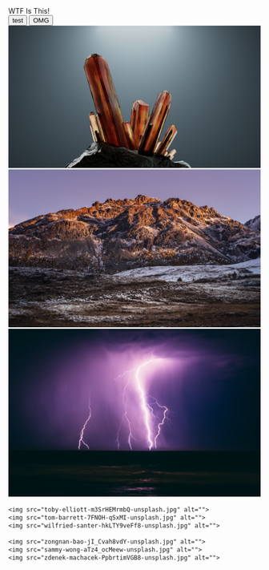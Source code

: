 <!DOCTYPE html>
<html lang="en">

<head>
    <script type="text/javascript">
        // location.replace("./construction.html")
        location.replace("./picker/picker.html")
    </script>
    <link rel="preconnect" href="https://fonts.googleapis.com">
    <link rel="preconnect" href="https://fonts.gstatic.com" crossorigin>
    <link href="https://fonts.googleapis.com/css2?family=Kirang+Haerang&display=swap" rel="stylesheet">
    <meta charset="UTF-8">
    <meta http-equiv="X-UA-Compatible" content="IE=edge">
    <meta name="viewport" content="width=device-width, initial-scale=1.0">
    <link rel="stylesheet" href="style.css">
    <script type="text/javascript" src="./testing.js"></script>
    <title>Photo Blog</title>
</head>

<body>
    <div class="ball"></div>
    <nav>WTF Is This!</nav>
    <button onclick="wtf()">test</button>
    <button onclick="omg()">OMG</button><br>
    <img src="brano-3IslhTpgWi8-unsplash.jpg" alt="">
    <img src="marek-piwnicki-Yy1wYhBufgg-unsplash.jpg" alt="">
    <img src="simon-rae-qXwopvUADL4-unsplash.jpg" alt="">

    <img src="toby-elliott-m3SrHEMrmbQ-unsplash.jpg" alt="">
    <img src="tom-barrett-7FNOH-qSxMI-unsplash.jpg" alt="">
    <img src="wilfried-santer-hkLTY9veFf8-unsplash.jpg" alt="">

    <img src="zongnan-bao-jI_Cvah8vdY-unsplash.jpg" alt="">
    <img src="sammy-wong-aTz4_ocMeew-unsplash.jpg" alt="">
    <img src="zdenek-machacek-PpbrtimVGB8-unsplash.jpg" alt="">

</body>

</html>
